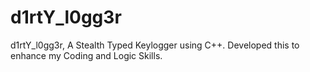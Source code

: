 # d1rtY_l0gg3r
d1rtY_l0gg3r, A Stealth Typed Keylogger using C++. Developed this to enhance my Coding and Logic Skills.
